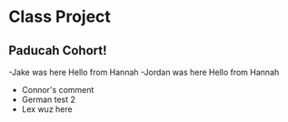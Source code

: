 # Class Project

## Paducah Cohort!


-Jake was here
Hello from Hannah
-Jordan was here
Hello from Hannah
- Connor's comment
- German test 2
- Lex wuz here

